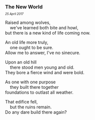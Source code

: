 ### The New World
<p style="margin:0; margin-top: -0.5rem">
  <em>
    <small><small>25 April 2017</small></small>
  </em>
</p>

Raised among wolves,\
&nbsp;&nbsp;&nbsp;&nbsp;we've learned both bite and howl,\
but there is a new kind of life coming now.

An old life more truly,\
&nbsp;&nbsp;&nbsp;&nbsp;one ought to be sure.\
Allow me to answer, I've no sinecure.

Upon an old hill\
&nbsp;&nbsp;&nbsp;&nbsp;there stood men young and old.\
They bore a fierce wind and were bold.

As one with one purpose\
&nbsp;&nbsp;&nbsp;&nbsp;they built there together\
foundations to outlast all weather.

That edifice fell,\
&nbsp;&nbsp;&nbsp;&nbsp;but the ruins remain.\
Do any dare build there again?
